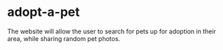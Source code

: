 # adopt-a-pet
The website will allow the user to search for pets up for adoption in their area, while sharing random pet photos. 
